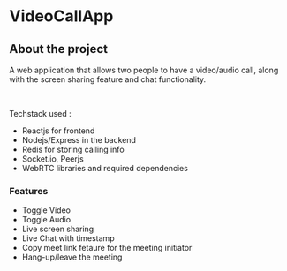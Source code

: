 # VideoCallApp
<h2>About the project</h2>
<p>A web application that allows two people to have a video/audio call, along with the screen sharing feature and chat functionality.</p>
  <br>

  <p>Techstack used : </p>
 <ul>
  <li>Reactjs for frontend</li>
  <li>Nodejs/Express in the backend</li>
  <li>Redis for storing calling info</li>
  <li>Socket.io, Peerjs</li>
  <li>WebRTC libraries and required dependencies</li>
 </ul>
 
 <h3>Features</h3>
 <ul>
  <li>Toggle Video</li>
  <li>Toggle Audio</li>
  <li>Live screen sharing</li>
  <li>Live Chat with timestamp</li>
  <li>Copy meet link fetaure for the meeting initiator</li>
  <li>Hang-up/leave the meeting</li>
 




